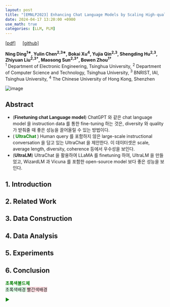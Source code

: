 ```yaml
---
layout: post
title: "[EMNLP2023] Enhancing Chat Language Models by Scaling High-quality Instructional Conversations"
date: 2024-04-17 13:20:00 +0900
use_math: true
categories: [LLM, PLM]
---
```


[[pdf]](https://aclanthology.org/2023.emnlp-main.183.pdf) &emsp;
[[github]](https://github.com/thunlp/UltraChat)

**Ning Ding<sup>1∗</sup>, Yulin Chen<sup>2,3∗</sup>, Bokai Xu<sup>4</sup>, Yujia Qin<sup>2,3</sup>, Shengding Hu<sup>2,3</sup>, Zhiyuan Liu<sup>2,3†</sup>, Maosong Sun<sup>2,3†</sup>, Bowen Zhou<sup>1†</sup>**
<br> <sup>1</sup> Department of Electronic Engineering, Tsinghua University, <sup>2</sup> Department of Computer Science and Technology, Tsinghua University, <sup>3</sup> BNRIST, IAI, Tsinghua University, <sup>4</sup> The Chinese University of Hong Kong, Shenzhen &emsp;

![image](https://github.com/yong1-kim/yong1-kim.github.io/assets/42200027/02a7fabe-3a4c-4303-8fdb-17b6ee11d6a3)

## Abstract
- (**Finetuning chat Language model**) ChatGPT 와 같은 chat language model 을 instruction data 를 통한 fine-tuning 하는 것은, diversity 와 quality 가 받춰줄 때 좋은 성능을 끌어올릴 수 있는 방법이다.
- (<span style='color:green;font-weight:bold'> UltraChat </span>) Human query 를 포함하지 않은 large-scale instructional conversation 을 담고 있는 UltraChat 을 제안한다. 이 데이터셋은 scale, average length, diversity, coherence 등에서 우수성을 보인다.
- (**UltraLM**) UltraChat 을 활용하여 LLaMA 를 finetuning 하여, UltraLM 을 만들었고, WizardLM 과 Vicuna 를 포함한 open-source model 보다 좋은 성능을 보인다.

## 1. Introduction

## 2. Related Work

## 3. Data Construction

## 4. Data Analysis

## 5. Experiments

## 6. Conclusion


<span style='color:green;font-weight:bold'> 초록색볼드체 </span>
<br>
<span style='background-color: #dcffe4'> 초록색배경 </span>
<span style='background-color: #ffdce0'> 빨간색배경 </span>

<span style='color:green;font-weight:bold'> ▶ </span>
<br>

